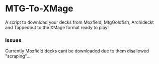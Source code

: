 # MTG-To-XMage
A script to download your decks from Moxfield, MtgGoldfish, Archideckt and Tappedout to the XMage format ready to play!

### Issues
Currently Moxfield decks cant be downloaded due to them disallowed "scraping"...
